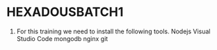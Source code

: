 # HEXADOUSBATCH1

1. For this training we need to install the following tools.
   Nodejs
   Visual Studio Code
   mongodb
   nginx
   git